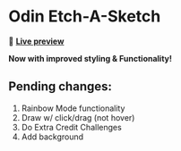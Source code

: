 # Odin Etch-A-Sketch

👾 [**Live preview**](https://dostendite.github.io/odin-etch-a-sketch/)

**Now with improved styling & Functionality!**

## Pending changes:
1. Rainbow Mode functionality
2. Draw w/ click/drag (not hover)
3. Do Extra Credit Challenges
4. Add background
